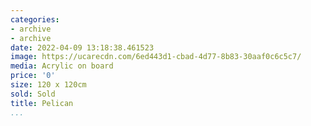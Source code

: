 ```yaml
---
categories:
- archive
- archive
date: 2022-04-09 13:18:38.461523
image: https://ucarecdn.com/6ed443d1-cbad-4d77-8b83-30aaf0c6c5c7/
media: Acrylic on board
price: '0'
size: 120 x 120cm
sold: Sold
title: Pelican
...
```

